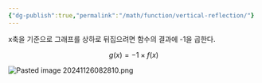 ```yaml
---
{"dg-publish":true,"permalink":"/math/function/vertical-reflection/"}
---
```



x축을 기준으로 그래프를 상하로 뒤집으려면 함수의 결과에 -1을 곱한다.

$$
g(x) = -1 \times f(x) 
$$


![Pasted image 20241126082810.png](/img/user/math/function/imgs/Pasted%20image%2020241126082810.png)